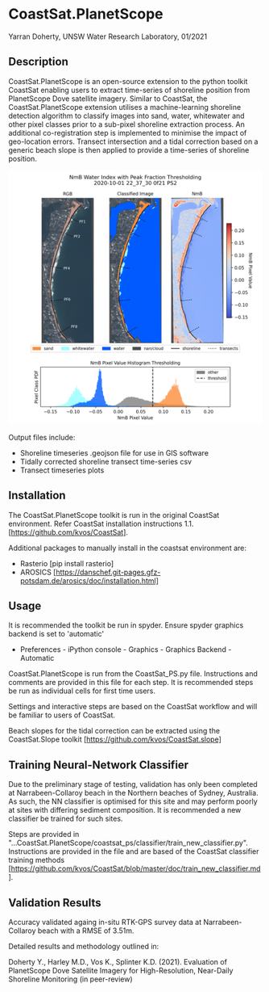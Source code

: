 # CoastSat.PlanetScope

Yarran Doherty, UNSW Water Research Laboratory, 01/2021

## **Description**

CoastSat.PlanetScope is an open-source extension to the python toolkit CoastSat enabling users to extract time-series of shoreline position from PlanetScope Dove satellite imagery. Similar to CoastSat, the CoastSat.PlanetScope extension utilises a machine-learning shoreline detection algorithm to classify images into sand, water, whitewater and other pixel classes prior to a sub-pixel shoreline extraction process. An additional co-registration step is implemented to minimise the impact of geo-location errors. Transect intersection and a tidal correction  based on a generic beach slope is then applied to provide a time-series of shoreline position. 

![](readme_files/extraction.png)

Output files include:
- Shoreline timeseries .geojson file for use in GIS software
- Tidally corrected shoreline transect time-series csv
- Transect timeseries plots

## **Installation**

The CoastSat.PlanetScope toolkit is run in the original CoastSat environment. Refer CoastSat installation instructions 1.1. [https://github.com/kvos/CoastSat]. 

Additional packages to manually install in the coastsat environment are:
- Rasterio [pip install rasterio]
- AROSICS [https://danschef.git-pages.gfz-potsdam.de/arosics/doc/installation.html]

## **Usage**

It is recommended the toolkit be run in spyder. Ensure spyder graphics backend is set to 'automatic'
- Preferences - iPython console - Graphics - Graphics Backend - Automatic

CoastSat.PlanetScope is run from the CoastSat_PS.py file. Instructions and comments are provided in this file for each step. It is recommended steps be run as individual cells for first time users. 

Settings and interactive steps are based on the CoastSat workflow and will be familiar to users of CoastSat. 

Beach slopes for the tidal correction can be extracted using the CoastSat.Slope toolkit [https://github.com/kvos/CoastSat.slope]

## **Training Neural-Network Classifier**

Due to the preliminary stage of testing, validation has only been completed at Narrabeen-Collaroy beach in the Northern beaches of Sydney, Australia. As such, the NN classifier is optimised for this site and may perform poorly at sites with differing sediment composition. It is recommended a new classifier be trained for such sites. 

Steps are provided in "...CoastSat.PlanetScope/coastsat_ps/classifier/train_new_classifier.py". Instructions are provided in the file and are based of the CoastSat classifier training methods [https://github.com/kvos/CoastSat/blob/master/doc/train_new_classifier.md]. 


## **Validation Results**

Accuracy validated againg in-situ RTK-GPS survey data at Narrabeen-Collaroy beach with a RMSE of 3.51m. 

Detailed results and methodology outlined in:

Doherty Y., Harley M.D., Vos K., Splinter K.D. (2021). Evaluation of PlanetScope Dove Satellite Imagery for High-Resolution, Near-Daily Shoreline Monitoring (in peer-review)


